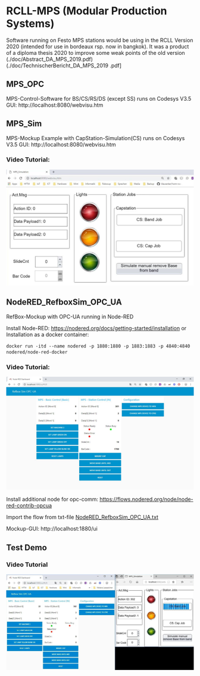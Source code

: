# RCLL-MPS (Modular Production Systems)
Software running on Festo MPS stations would be using in the RCLL Version 2020 (intended for use in bordeaux rsp. now in bangkok). It was a product of a diploma thesis 2020 to improve some weak points of the old version
(./doc/Abstract_DA_MPS_2019.pdf)
(./doc/TechnischerBericht_DA_MPS_2019 .pdf]

## MPS_OPC
MPS-Control-Software for BS/CS/RS/DS (except SS) runs on Codesys V3.5
GUI: http://localhost:8080/webvisu.htm

## MPS_Sim
MPS-Mockup Example with CapStation-Simulation(CS) runs on Codesys V3.5
GUI: http://localhost:8080/webvisu.htm
 
### Video Tutorial:
[![MPS Sim Installation](./doc/MPSSim.jpg)](./doc/MPSSim.mp4)

## NodeRED_RefboxSim_OPC_UA
RefBox-Mockup with OPC-UA running in Node-RED

Install Node-RED: https://nodered.org/docs/getting-started/installation
or
Installation as a docker container:
```
docker run -itd --name nodered -p 1880:1880 -p 1883:1883 -p 4840:4840 nodered/node-red-docker
```

### Video Tutorial:
[![RefBoxSim Installation](./doc/RefBoxSim.jpg)](./doc/RefBoxSim.mp4)

Install additional node for opc-comm: https://flows.nodered.org/node/node-red-contrib-opcua

Import the flow from txt-file [NodeRED_RefboxSim_OPC_UA.txt](./NodeRED_RefboxSim_OPC_UA.txt)

Mockup-GUI: http://localhost:1880/ui


## Test Demo
### Video Tutorial
[![RefBoxSim Installation](./doc/RunDemo.jpg)](./doc/RunDemo.mp4)